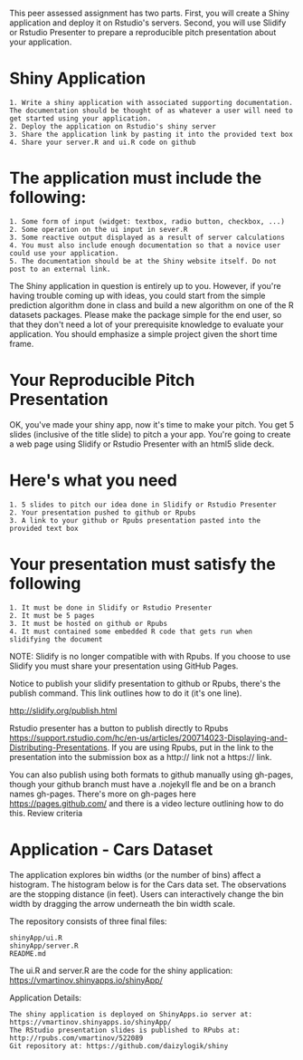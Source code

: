 This peer assessed assignment has two parts. First, you will create a Shiny application and deploy it on Rstudio's servers. Second, you will use Slidify or Rstudio Presenter to prepare a reproducible pitch presentation about your application.

# Shiny Application

    1. Write a shiny application with associated supporting documentation. The documentation should be thought of as whatever a user will need to get started using your application.
    2. Deploy the application on Rstudio's shiny server
    3. Share the application link by pasting it into the provided text box
    4. Share your server.R and ui.R code on github

# The application must include the following:

    1. Some form of input (widget: textbox, radio button, checkbox, ...)
    2. Some operation on the ui input in sever.R
    3. Some reactive output displayed as a result of server calculations
    4. You must also include enough documentation so that a novice user could use your application.
    5. The documentation should be at the Shiny website itself. Do not post to an external link.

The Shiny application in question is entirely up to you. However, if you're having trouble coming up with ideas, you could start from the simple prediction algorithm done in class and build a new algorithm on one of the R datasets packages. Please make the package simple for the end user, so that they don't need a lot of your prerequisite knowledge to evaluate your application. You should emphasize a simple project given the short time frame.

# Your Reproducible Pitch Presentation

OK, you've made your shiny app, now it's time to make your pitch. You get 5 slides (inclusive of the title slide) to pitch a your app. You're going to create a web page using Slidify or Rstudio Presenter with an html5 slide deck.

# Here's what you need

    1. 5 slides to pitch our idea done in Slidify or Rstudio Presenter
    2. Your presentation pushed to github or Rpubs
    3. A link to your github or Rpubs presentation pasted into the provided text box

# Your presentation must satisfy the following

    1. It must be done in Slidify or Rstudio Presenter
    2. It must be 5 pages
    3. It must be hosted on github or Rpubs
    4. It must contained some embedded R code that gets run when slidifying the document

NOTE: Slidify is no longer compatible with with Rpubs. If you choose to use Slidify you must share your presentation using GitHub Pages.

Notice to publish your slidify presentation to github or Rpubs, there's the publish command. This link outlines how to do it (it's one line).

http://slidify.org/publish.html

Rstudio presenter has a button to publish directly to Rpubs https://support.rstudio.com/hc/en-us/articles/200714023-Displaying-and-Distributing-Presentations. If you are using Rpubs, put in the link to the presentation into the submission box as a http:// link not a https:// link.

You can also publish using both formats to github manually using gh-pages, though your github branch must have a .nojekyll fle and be on a branch names gh-pages. There's more on gh-pages here https://pages.github.com/ and there is a video lecture outlining how to do this.
Review criteria

# Application - Cars Dataset

The application explores bin widths (or the number of bins) affect a histogram. The histogram below is for the Cars data set. The observations are the stopping distance (in feet). Users can interactively change the bin width by dragging the arrow underneath the bin width scale. 

The repository consists of three final files:

    shinyApp/ui.R
    shinyApp/server.R
    README.md


The ui.R and server.R are the code for the shiny application: https://vmartinov.shinyapps.io/shinyApp/

Application Details:

    The shiny application is deployed on ShinyApps.io server at: https://vmartinov.shinyapps.io/shinyApp/
    The RStudio presentation slides is published to RPubs at: http://rpubs.com/vmartinov/522089
    Git repository at: https://github.com/daizylogik/shiny

